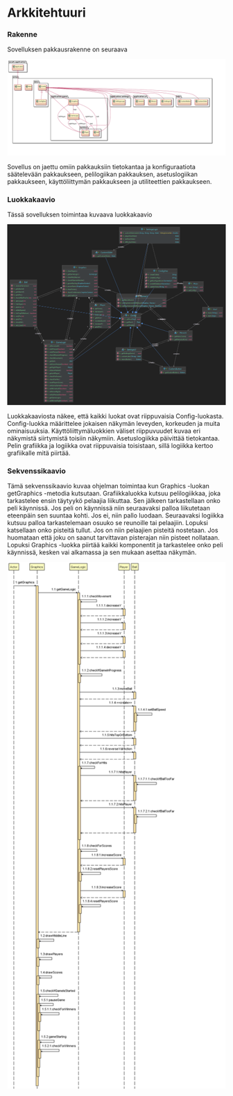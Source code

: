 <h1>Arkkitehtuuri</h2>

### Rakenne

Sovelluksen pakkausrakenne on seuraava

<img src="https://github.com/isakpulkki/ot-harjoitustyo/blob/master/dokumentaatio/images/packages.png" width="600">

Sovellus on jaettu omiin pakkauksiin tietokantaa ja konfiguraatiota säätelevään pakkaukseen, pelilogiikan pakkauksen, asetuslogiikan pakkaukseen, käyttöliittymän pakkaukseen ja utiliteettien pakkaukseen.

### Luokkakaavio
Tässä sovelluksen toimintaa kuvaava luokkakaavio

<img src="https://github.com/isakpulkki/ot-harjoitustyo/blob/5be0e73879f20b9a7a443c59c075d37190eb3dbd/dokumentaatio/images/uml.png" width="600">

Luokkakaaviosta näkee, että kaikki luokat ovat riippuvaisia Config-luokasta. Config-luokka määrittelee jokaisen näkymän leveyden, korkeuden ja muita ominaisuuksia. Käyttöliittymäluokkien väliset riippuvuudet kuvaa eri näkymistä siirtymistä toisiin näkymiin. Asetuslogiikka päivittää tietokantaa. Pelin grafiikka ja logiikka ovat riippuvaisia toisistaan, sillä logiikka kertoo grafiikalle mitä piirtää.

### Sekvenssikaavio

Tämä sekvenssikaavio kuvaa ohjelman toimintaa kun Graphics -luokan getGraphics -metodia kutsutaan. Grafiikkaluokka kutsuu pelilogiikkaa, joka tarkastelee ensin täytyykö pelaajia liikuttaa. Sen jälkeen tarkastellaan onko peli käynnissä. Jos peli on käynnissä niin seuraavaksi palloa liikutetaan eteenpäin sen suuntaa kohti. Jos ei, niin pallo luodaan. Seuraavaksi logiikka kutsuu palloa tarkastelemaan osuuko se reunoille tai pelaajiin. Lopuksi katsellaan onko pisteitä tullut. Jos on niin pelaajien pisteitä nostetaan. Jos huomataan että joku on saanut tarvittavan pisterajan niin pisteet nollataan. Lopuksi Graphics -luokka piirtää kaikki komponentit ja tarkastelee onko peli käynnissä, kesken vai alkamassa ja sen mukaan asettaa näkymän.

<img src="https://github.com/isakpulkki/ot-harjoitustyo/blob/master/dokumentaatio/images/sequencediagram.png" width="600">

